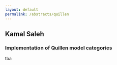 ```yaml
---
layout: default
permalink: /abstracts/quillen
---
```


## Kamal Saleh

### Implementation of Quillen model categories

tba
